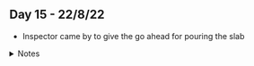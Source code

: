 ## Day 15 - 22/8/22

- Inspector came by to give the go ahead for pouring the slab

<details>
<summary>Notes</summary>



</details>
